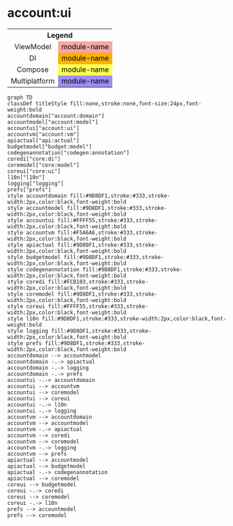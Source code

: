 # account:ui

<table>
<tr><th colspan='2'>Legend</th></tr>
<tr><td style='text-align:center;'>ViewModel</td><td style='text-align:center; background-color:#F5A6A6; color:black'>module-name</td></tr>
<tr><td style='text-align:center;'>DI</td><td style='text-align:center; background-color:#FCB103; color:black'>module-name</td></tr>
<tr><td style='text-align:center;'>Compose</td><td style='text-align:center; background-color:#FFFF55; color:black'>module-name</td></tr>
<tr><td style='text-align:center;'>Multiplatform</td><td style='text-align:center; background-color:#9D8DF1; color:black'>module-name</td></tr>
</table>

```mermaid
graph TD
classDef titleStyle fill:none,stroke:none,font-size:24px,font-weight:bold
accountdomain["account:domain"]
accountmodel["account:model"]
accountui["account:ui"]
accountvm["account:vm"]
apiactual["api:actual"]
budgetmodel["budget:model"]
codegenannotation["codegen:annotation"]
coredi["core:di"]
coremodel["core:model"]
coreui["core:ui"]
l10n["l10n"]
logging["logging"]
prefs["prefs"]
style accountdomain fill:#9D8DF1,stroke:#333,stroke-width:2px,color:black,font-weight:bold
style accountmodel fill:#9D8DF1,stroke:#333,stroke-width:2px,color:black,font-weight:bold
style accountui fill:#FFFF55,stroke:#333,stroke-width:2px,color:black,font-weight:bold
style accountvm fill:#F5A6A6,stroke:#333,stroke-width:2px,color:black,font-weight:bold
style apiactual fill:#9D8DF1,stroke:#333,stroke-width:2px,color:black,font-weight:bold
style budgetmodel fill:#9D8DF1,stroke:#333,stroke-width:2px,color:black,font-weight:bold
style codegenannotation fill:#9D8DF1,stroke:#333,stroke-width:2px,color:black,font-weight:bold
style coredi fill:#FCB103,stroke:#333,stroke-width:2px,color:black,font-weight:bold
style coremodel fill:#9D8DF1,stroke:#333,stroke-width:2px,color:black,font-weight:bold
style coreui fill:#FFFF55,stroke:#333,stroke-width:2px,color:black,font-weight:bold
style l10n fill:#9D8DF1,stroke:#333,stroke-width:2px,color:black,font-weight:bold
style logging fill:#9D8DF1,stroke:#333,stroke-width:2px,color:black,font-weight:bold
style prefs fill:#9D8DF1,stroke:#333,stroke-width:2px,color:black,font-weight:bold
accountdomain --> accountmodel
accountdomain -.-> apiactual
accountdomain -.-> logging
accountdomain -.-> prefs
accountui -.-> accountdomain
accountui --> accountvm
accountui --> coremodel
accountui --> coreui
accountui -.-> l10n
accountui -.-> logging
accountvm --> accountdomain
accountvm --> accountmodel
accountvm -.-> apiactual
accountvm --> coredi
accountvm --> coremodel
accountvm -.-> logging
accountvm --> prefs
apiactual --> accountmodel
apiactual --> budgetmodel
apiactual -.-> codegenannotation
apiactual --> coremodel
coreui --> budgetmodel
coreui -.-> coredi
coreui --> coremodel
coreui -.-> l10n
prefs --> accountmodel
prefs --> coremodel
```
